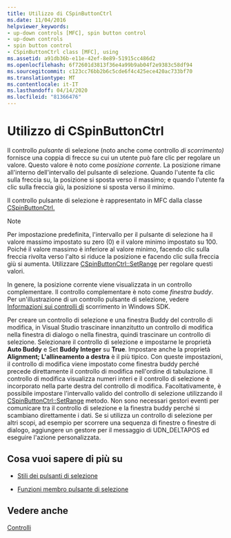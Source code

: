 ```yaml
---
title: Utilizzo di CSpinButtonCtrl
ms.date: 11/04/2016
helpviewer_keywords:
- up-down controls [MFC], spin button control
- up-down controls
- spin button control
- CSpinButtonCtrl class [MFC], using
ms.assetid: a91db36b-e11e-42ef-8e89-51915cc486d2
ms.openlocfilehash: 6f72601d3813f36e4a99b9ab04f2e9383c58df94
ms.sourcegitcommit: c123cc76bb2b6c5cde6f4c425ece420ac733bf70
ms.translationtype: MT
ms.contentlocale: it-IT
ms.lasthandoff: 04/14/2020
ms.locfileid: "81366476"
---
```

# <a name="using-cspinbuttonctrl"></a>Utilizzo di CSpinButtonCtrl

Il controllo *pulsante* di selezione (noto anche come controllo *di scorrimento)* fornisce una coppia di frecce su cui un utente può fare clic per regolare un valore. Questo valore è noto come *posizione corrente.* La posizione rimane all'interno dell'intervallo del pulsante di selezione. Quando l'utente fa clic sulla freccia su, la posizione si sposta verso il massimo; e quando l'utente fa clic sulla freccia giù, la posizione si sposta verso il minimo.

Il controllo pulsante di selezione è rappresentato in MFC dalla classe [CSpinButtonCtrl.](../mfc/reference/cspinbuttonctrl-class.md)

> [!NOTE]
> Per impostazione predefinita, l'intervallo per il pulsante di selezione ha il valore massimo impostato su zero (0) e il valore minimo impostato su 100. Poiché il valore massimo è inferiore al valore minimo, facendo clic sulla freccia rivolta verso l'alto si riduce la posizione e facendo clic sulla freccia giù si aumenta. Utilizzare [CSpinButtonCtrl::SetRange](../mfc/reference/cspinbuttonctrl-class.md#setrange) per regolare questi valori.

In genere, la posizione corrente viene visualizzata in un controllo complementare. Il controllo complementare è noto come *finestra buddy*. Per un'illustrazione di un controllo pulsante di selezione, vedere [Informazioni sui controlli di](/windows/win32/Controls/up-down-controls) scorrimento in Windows SDK.

Per creare un controllo di selezione e una finestra Buddy del controllo di modifica, in Visual Studio trascinare innanzitutto un controllo di modifica nella finestra di dialogo o nella finestra, quindi trascinare un controllo di selezione. Selezionare il controllo di selezione e impostarne le proprietà **Auto Buddy** e Set **Buddy Integer** su **True**. Impostare anche la proprietà **Alignment;** **L'allineamento a destra** è il più tipico. Con queste impostazioni, il controllo di modifica viene impostato come finestra buddy perché precede direttamente il controllo di modifica nell'ordine di tabulazione. Il controllo di modifica visualizza numeri interi e il controllo di selezione è incorporato nella parte destra del controllo di modifica. Facoltativamente, è possibile impostare l'intervallo valido del controllo di selezione utilizzando il [CSpinButtonCtrl::SetRange](../mfc/reference/cspinbuttonctrl-class.md#setrange) metodo. Non sono necessari gestori eventi per comunicare tra il controllo di selezione e la finestra buddy perché si scambiano direttamente i dati. Se si utilizza un controllo di selezione per altri scopi, ad esempio per scorrere una sequenza di finestre o finestre di dialogo, aggiungere un gestore per il messaggio di UDN_DELTAPOS ed eseguire l'azione personalizzata.

## <a name="what-do-you-want-to-know-more-about"></a>Cosa vuoi sapere di più su

- [Stili dei pulsanti di selezione](../mfc/spin-button-styles.md)

- [Funzioni membro pulsante di selezione](../mfc/spin-button-member-functions.md)

## <a name="see-also"></a>Vedere anche

[Controlli](../mfc/controls-mfc.md)
